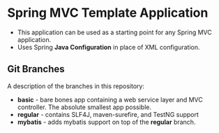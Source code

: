 # Spring MVC Template Application
*   This application can be used as a starting point for any Spring MVC application.
*   Uses Spring __Java Configuration__ in place of XML configuration.

## Git Branches
A description of the branches in this repository:

*   __basic__ - bare bones app containing a web service layer and MVC controller.  The absolute smallest app possible.
*   __regular__ - contains SLF4J, maven-surefire, and TestNG support
*   __mybatis__ - adds mybatis support on top of the __regular__ branch.
